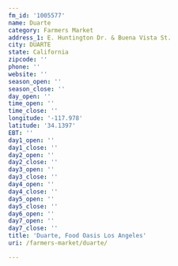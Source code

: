 ```yaml
---
fm_id: '1005577'
name: Duarte
category: Farmers Market
address_1: E. Huntington Dr. & Buena Vista St.
city: DUARTE
state: California
zipcode: ''
phone: ''
website: ''
season_open: ''
season_close: ''
day_open: ''
time_open: ''
time_close: ''
longitude: '-117.978'
latitude: '34.1397'
EBT: ''
day1_open: ''
day1_close: ''
day2_open: ''
day2_close: ''
day3_open: ''
day3_close: ''
day4_open: ''
day4_close: ''
day5_open: ''
day5_close: ''
day6_open: ''
day7_open: ''
day7_close: ''
title: 'Duarte, Food Oasis Los Angeles'
uri: /farmers-market/duarte/

---
```

